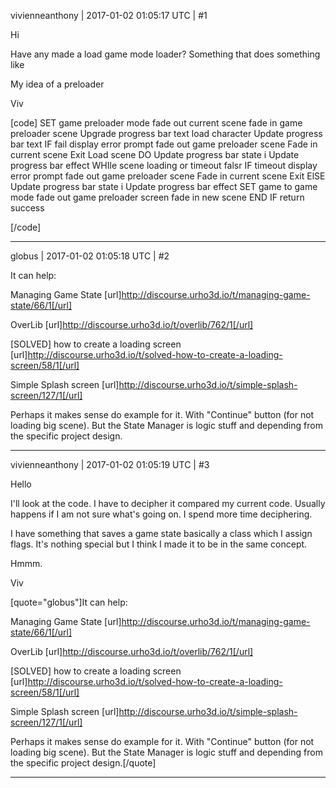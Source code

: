 vivienneanthony | 2017-01-02 01:05:17 UTC | #1

Hi

Have any made a load game mode loader? Something that does something like 

My idea of a preloader

Viv

[code]
SET game preloader mode
fade out current scene
fade in game preloader scene
Upgrade progress bar text
load character
Update progress bar text
IF fail 
  display error prompt
  fade out game preloader scene
  Fade in current scene
  Exit
Load scene
DO 
 Update progress bar state i
 Update progress bar effect
WHIle scene loading or timeout falsr
IF timeout
  display error prompt
  fade out game preloader scene
  Fade in current scene
  Exit 
ElSE
 Update progress bar state i
 Update progress bar effect
 SET game to game mode 
 fade out game preloader screen
 fade in new scene
END IF
return success

[/code]

-------------------------

globus | 2017-01-02 01:05:18 UTC | #2

It can help:

Managing Game State
[url]http://discourse.urho3d.io/t/managing-game-state/66/1[/url]

OverLib
[url]http://discourse.urho3d.io/t/overlib/762/1[/url]

[SOLVED] how to create a loading screen
[url]http://discourse.urho3d.io/t/solved-how-to-create-a-loading-screen/58/1[/url]

Simple Splash screen
[url]http://discourse.urho3d.io/t/simple-splash-screen/127/1[/url]

Perhaps it makes sense do example for it.
With "Continue" button (for not loading big scene).
But the State Manager is logic stuff and depending from the specific project design.

-------------------------

vivienneanthony | 2017-01-02 01:05:19 UTC | #3

Hello

I'll look at the code. I have to decipher it compared my current code. Usually happens if I am not sure what's going on. I spend more time deciphering.

I have something that saves a game state basically a class which I assign flags. It's nothing special but I think I made it to be in the same concept.

Hmmm.

Viv

[quote="globus"]It can help:

Managing Game State
[url]http://discourse.urho3d.io/t/managing-game-state/66/1[/url]

OverLib
[url]http://discourse.urho3d.io/t/overlib/762/1[/url]

[SOLVED] how to create a loading screen
[url]http://discourse.urho3d.io/t/solved-how-to-create-a-loading-screen/58/1[/url]

Simple Splash screen
[url]http://discourse.urho3d.io/t/simple-splash-screen/127/1[/url]

Perhaps it makes sense do example for it.
With "Continue" button (for not loading big scene).
But the State Manager is logic stuff and depending from the specific project design.[/quote]

-------------------------

